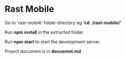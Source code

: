 # Rast Mobile

Go to 'rast-mobile' folder directory eg <b>'cd ./rast-mobile/'</b>

Run <b>npm install</b> in the extracted folder 

Run <b>npm start</b> to start the development server.
 
Project document is in <b>docuemnt.md</b>
